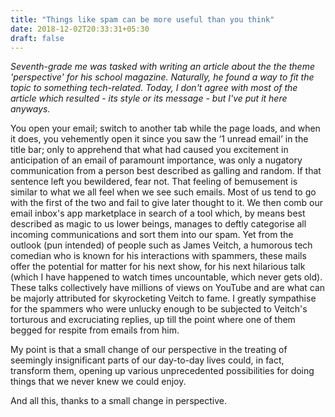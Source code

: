 ```yaml
---
title: "Things like spam can be more useful than you think"
date: 2018-12-02T20:33:31+05:30
draft: false
---
```

_Seventh-grade me was tasked with writing an article about the the theme 'perspective' for his school magazine. Naturally, he found a way to fit the topic to something tech-related. Today, I don't agree with most of the article which resulted - its style or its message - but I've put it here anyways._

You open your email; switch to another tab while the page loads, and when it does, you vehemently open it since you saw the ‘1 unread email’ in the title bar; only to apprehend that what had caused you excitement in anticipation of an email of paramount importance, was only a nugatory communication from a person best described as galling and random. If that sentence left you bewildered, fear not. That feeling of bemusement is similar to what we all feel when we see such emails. Most of us tend to go with the first of the two and fail to give later thought to it. We then comb our email inbox's app marketplace in search of a tool which, by means best described as magic to us lower beings, manages to deftly categorise all incoming communications and sort them into our spam. Yet from the outlook (pun intended) of people such as James Veitch, a humorous tech comedian who is known for his interactions with spammers, these mails offer the potential for matter for his next show, for his next hilarious talk (which I have happened to watch times uncountable, which never gets old). These talks collectively have millions of views on YouTube and are what can be majorly attributed for skyrocketing Veitch to fame. I greatly sympathise for the spammers who were unlucky enough to be subjected to Veitch's torturous and excruciating replies, up till the point where one of them begged for respite from emails from him.

My point is that a small change of our perspective in the treating of seemingly insignificant parts of our day-to-day lives could, in fact, transform them, opening up various unprecedented possibilities for doing things that we never knew we could enjoy.

And all this, thanks to a small change in perspective.
